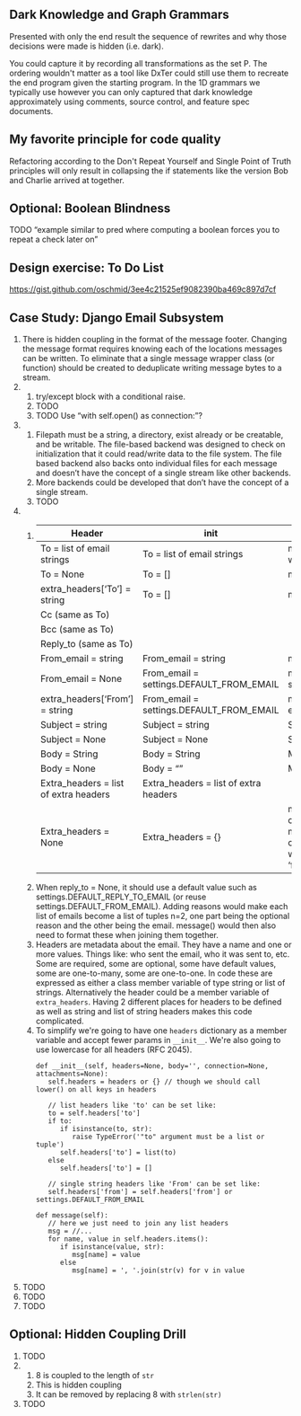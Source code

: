 ## Dark Knowledge and Graph Grammars

Presented with only the end result the sequence of rewrites and why those decisions were made is hidden (i.e. dark).

You could capture it by recording all transformations as the set P. The ordering wouldn't matter as a tool like DxTer could still use them to recreate the end program given the starting program. In the 1D grammars we typically use however you can only captured that dark knowledge approximately using comments, source control, and feature spec documents.

## My favorite principle for code quality

Refactoring according to the Don't Repeat Yourself and Single Point of Truth principles will only result in collapsing the if statements like the version Bob and Charlie arrived at together.

## Optional: Boolean Blindness

TODO “example similar to pred where computing a boolean forces you to repeat a check later on”

## Design exercise: To Do List

https://gist.github.com/oschmid/3ee4c21525ef9082390ba469c897d7cf

## Case Study: Django Email Subsystem

1. There is hidden coupling in the format of the message footer. Changing the message format requires knowing each of the locations messages can be written. To eliminate that a single message wrapper class (or function) should be created to deduplicate writing message bytes to a stream.
1.
   1. try/except block with a conditional raise.
   1. TODO
   1. TODO Use “with self.open() as connection:”?
1.
   1. Filepath must be a string, a directory, exist already or be creatable, and be writable. The file-based backend was designed to check on initialization that it could read/write data to the file system. The file based backend also backs onto individual files for each message and doesn’t have the concept of a single stream like other backends.
   1. More backends could be developed that don’t have the concept of a single stream.
   1. TODO
1.
   1. | Header | __init__ | message() |
      |--------|----------|-----------|
      | To = list of email strings | To = list of email strings | msg[‘To’] = email strings joined with commas |
      | To = None | To = [] | msg[‘To’] = None |
      | extra_headers[‘To’] = string | To = [] | msg[‘To’] = extra_headers[‘To’] |
      | Cc (same as To) | | |
      | Bcc (same as To) | | |
      | Reply_to (same as To) | | |
      | From_email = string | From_email = string | msg[‘From’] = string |
      | From_email = None | From_email = settings.DEFAULT_FROM_EMAIL | msg[‘From’] = settings.DEFAULT_FROM_EMAIL |
      | extra_headers[‘From’] = string | From_email = settings.DEFAULT_FROM_EMAIL | msg[‘From’] = extra_headers[‘From’] |
      | Subject = string | Subject = string | Subject = string |
      | Subject = None | Subject = None | Subject = None |
      | Body = String | Body = String | Msg = SafeMIMEText |
      | Body = None | Body = “” | Msg = SafeMIMEText |
      | Extra_headers = list of extra headers | Extra_headers = list of extra headers | |
      | Extra_headers = None | Extra_headers = {} | msg[‘Date’] is added with current date/time, msg[‘Message-ID’] is added, all other extra headers are added with existing casing except for ‘from’ |
   1. When reply_to = None, it should use a default value such as settings.DEFAULT_REPLY_TO_EMAIL (or reuse settings.DEFAULT_FROM_EMAIL). Adding reasons would make each list of emails become a list of tuples n=2, one part being the optional reason and the other being the email. message() would then also need to format these when joining them together.
   1. Headers are metadata about the email. They have a name and one or more values. Things like: who sent the email, who it was sent to, etc. Some are required, some are optional, some have default values, some are one-to-many, some are one-to-one.
      In code these are expressed as either a class member variable of type string or list of strings. Alternatively the header could be a member variable of `extra_headers`. Having 2 different places for headers to be defined as well as string and list of string headers makes this code complicated.
   1. To simplify we're going to have one `headers` dictionary as a member variable and accept fewer params in `__init__`. We're also going to use lowercase for all headers (RFC 2045).
      ```
      def __init__(self, headers=None, body='', connection=None, attachments=None):
         self.headers = headers or {} // though we should call lower() on all keys in headers
      
         // list headers like 'to' can be set like:
         to = self.headers['to']
         if to:
            if isinstance(to, str):
               raise TypeError('"to" argument must be a list or tuple')
            self.headers['to'] = list(to)
         else
            self.headers['to'] = []
         
         // single string headers like 'From' can be set like:
         self.headers['from'] = self.headers['from'] or settings.DEFAULT_FROM_EMAIL
         
      def message(self):
         // here we just need to join any list headers
         msg = //...
         for name, value in self.headers.items():
            if isinstance(value, str):
               msg[name] = value
            else
               msg[name] = ', '.join(str(v) for v in value
      ```
1. TODO
1. TODO
1. TODO

## Optional: Hidden Coupling Drill

1. TODO
1. 
   1. 8 is coupled to the length of `str`
   1. This is hidden coupling
   1. It can be removed by replacing 8 with `strlen(str)`
1. TODO

